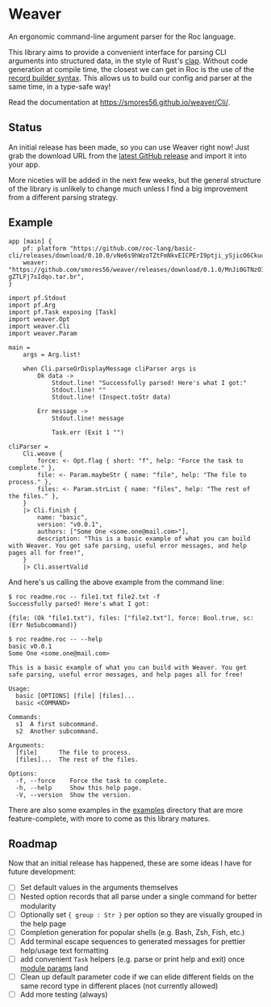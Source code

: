 Weaver
======

An ergonomic command-line argument parser for the Roc language.

This library aims to provide a convenient interface for parsing CLI arguments
into structured data, in the style of Rust's [clap](https://github.com/clap-rs/clap).
Without code generation at compile time, the closest we can get in Roc is the use of the
[record builder syntax](https://www.roc-lang.org/examples/RecordBuilder/README.html).
This allows us to build our config and parser at the same time, in a type-safe way!

Read the documentation at <https://smores56.github.io/weaver/Cli/>.

## Status

An initial release has been made, so you can use Weaver right now! Just grab the download
URL from the [latest GitHub release](https://github.com/smores56/weaver/releases/latest)
and import it into your app.

More niceties will be added in the next few weeks, but the general structure of the library
is unlikely to change much unless I find a big improvement from a different parsing strategy.

## Example

```roc
app [main] {
    pf: platform "https://github.com/roc-lang/basic-cli/releases/download/0.10.0/vNe6s9hWzoTZtFmNkvEICPErI9ptji_ySjicO6CkucY.tar.br",
    weaver: "https://github.com/smores56/weaver/releases/download/0.1.0/MnJi0GTNzOI77qDnH99iuBNsM5ZKnc-gZTLFj7sIdqo.tar.br",
}

import pf.Stdout
import pf.Arg
import pf.Task exposing [Task]
import weaver.Opt
import weaver.Cli
import weaver.Param

main =
    args = Arg.list!

    when Cli.parseOrDisplayMessage cliParser args is
        Ok data ->
            Stdout.line! "Successfully parsed! Here's what I got:"
            Stdout.line! ""
            Stdout.line! (Inspect.toStr data)

        Err message ->
            Stdout.line! message

            Task.err (Exit 1 "")

cliParser =
    Cli.weave {
        force: <- Opt.flag { short: "f", help: "Force the task to complete." },
        file: <- Param.maybeStr { name: "file", help: "The file to process." },
        files: <- Param.strList { name: "files", help: "The rest of the files." },
    }
    |> Cli.finish {
        name: "basic",
        version: "v0.0.1",
        authors: ["Some One <some.one@mail.com>"],
        description: "This is a basic example of what you can build with Weaver. You get safe parsing, useful error messages, and help pages all for free!",
    }
    |> Cli.assertValid
```

And here's us calling the above example from the command line:

```console
$ roc readme.roc -- file1.txt file2.txt -f
Successfully parsed! Here's what I got:

{file: (Ok "file1.txt"), files: ["file2.txt"], force: Bool.true, sc: (Err NoSubcommand)}

$ roc readme.roc -- --help
basic v0.0.1
Some One <some.one@mail.com>

This is a basic example of what you can build with Weaver. You get safe parsing, useful error messages, and help pages all for free!

Usage:
  basic [OPTIONS] [file] [files]...
  basic <COMMAND>

Commands:
  s1  A first subcommand.
  s2  Another subcommand.

Arguments:
  [file]      The file to process.
  [files]...  The rest of the files.

Options:
  -f, --force    Force the task to complete.
  -h, --help     Show this help page.
  -V, --version  Show the version.
```

There are also some examples in the [examples](./examples) directory that are more feature-complete,
with more to come as this library matures.

## Roadmap

Now that an initial release has happened, these are some ideas I have for future development:

- [ ] Set default values in the arguments themselves
- [ ] Nested option records that all parse under a single command for better modularity
- [ ] Optionally set `{ group : Str }` per option so they are visually grouped in the help page
- [ ] Completion generation for popular shells (e.g. Bash, Zsh, Fish, etc.)
- [ ] Add terminal escape sequences to generated messages for prettier help/usage text formatting
- [ ] add convenient `Task` helpers (e.g. parse or print help and exit) once [module params](https://docs.google.com/document/u/0/d/110MwQi7Dpo1Y69ECFXyyvDWzF4OYv1BLojIm08qDTvg) land
- [ ] Clean up default parameter code if we can elide different fields on the same record type in different places (not currently allowed)
- [ ] Add more testing (always)
